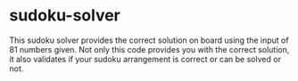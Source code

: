 # sudoku-solver
This sudoku solver provides the correct solution on board using the input of 81 numbers given. Not only this code provides you with the correct solution, it also validates if your sudoku arrangement is correct or can be solved or not.
